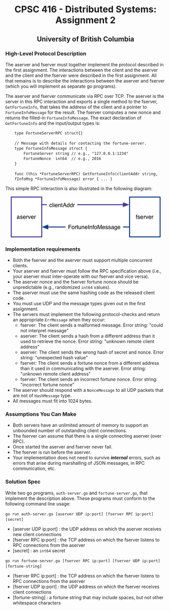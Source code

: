 <h1 align="center"> 
	CPSC 416 - Distributed Systems: Assignment 2
</h1>

<h2 align="center"> 
	University of British Columbia
</h2>



<h3>
	<b>High-Level Protocol Description</b>
</h3>

The aserver and fserver must together implement the protocol described in the first assignment.
The interactions between the client and the aserver and the client and the fserver were described 
in the first assignment. All that remains is to describe the interactions between the aserver and 
fserver (which you will implement as separate go programs).

The aserver and fserver communicate via RPC over TCP. The aserver is the server in this RPC interaction 
and exports a single method to the fserver, ``GetFortuneInfo``, that takes the address of the client and a 
pointer to ``FortuneInfoMessage`` for the result. The fserver computes a new nonce and returns the filled-in 
``FortuneInfoMessage``. The exact declaration of ``GetFortuneInfo`` and the input/output types is:

```
	type FortuneServerRPC struct{}

	// Message with details for contacting the fortune-server.
    type FortuneInfoMessage struct {
    	FortuneServer string // e.g., "127.0.0.1:1234"
	    FortuneNonce  int64  // e.g., 2016
    }
	
	func (this *FortuneServerRPC) GetFortuneInfo(clientAddr string,	
	fInfoMsg *FortuneInfoMessage) error { ... }
```

This simple RPC interaction is also illustrated in the following diagram:

<p align="center">
	<img alt="Space-Time Diagram" src="/assign2-servers-proto.jpg">
</p>




<h3>
	<b>Implementation requirements</b>
</h3>

 - Both the fserver and the aserver must support multiple concurrent clients.
 - Your aserver and fserver must follow the RPC specification above (i.e., your aserver must inter-operate with our fserver and vice versa).
 - The aserver nonce and the fserver fortune nonce should be unpredictable (e.g., randomized ``int64`` values).
 - The aserver must use the same hashing code as the released client code.
 - You must use UDP and the message types given out in the first assignment.
 - The servers must implement the following protocol-checks and return an appropriate ``ErrMessage`` when they occur:
	- fserver: The client sends a malformed message.
	Error string: "could not interpret message"
	- aserver: The client sends a hash from a different address than it used to retrieve the nonce.
	Error string: "unknown remote client address"
	- aserver: The client sends the wrong hash of secret and nonce.
	Error string: "unexpected hash value"
	- fserver: The client sends a fortune nonce from a different address than it used in communicating with the aserver.
	Error string: "unknown remote client address"
	- fserver: The client sends an incorrect fortune nonce.
	Error string: "incorrect fortune nonce"
- The aserver should respond with a ``NonceMessage`` to all UDP packets that are not of ``HashMessage`` type.
 - All messages must fit into 1024 bytes.
 
 
 
 
<h3>
	<b>Assumptions You Can Make</b>
</h3>

 - Both servers have an unlimited amount of memory to support an unbounded number 
	of outstanding client connections.
 - The fserver can assume that there is a single connecting aserver (over RPC).
 - Once started the aserver and fserver never fail.
 - The fserver is run before the aserver.
 - Your implementation does not need to survive _**internal**_ errors, such as errors that 
	arise during marshalling of JSON messages, in RPC communication, etc.
	
	
<h3>
	<b>Solution Spec</b>
</h3>

Write two go programs, ``auth-server.go`` and ``fortune-server.go``, that implement the description above. 
These programs must conform to the following command line usage:

``go run auth-server.go [aserver UDP ip:port] [fserver RPC ip:port] [secret]``

- [aserver UDP ip:port] : the UDP address on which the aserver receives new client connections
- [fserver RPC ip:port] : the TCP address on which the fserver listens to RPC connections from the aserver
- [secret] : an ``int64`` secret

``go run fortune-server.go [fserver RPC ip:port] [fserver UDP ip:port] [fortune-string]``
- [fserver RPC ip:port] : the TCP address on which the fserver listens to RPC connections from the aserver
- [fserver UDP ip:port] : the UDP address on which the fserver receives client connections
- [fortune-string] : a fortune string that may include spaces, but not other whitespace characters